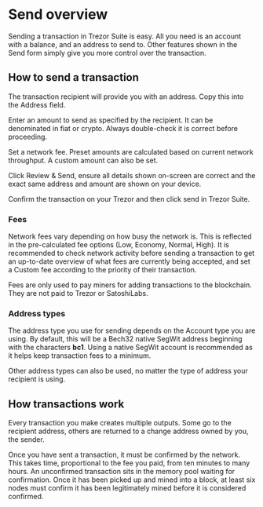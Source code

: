 # Send overview

Sending a transaction in Trezor Suite is easy. All you need is an account with a balance, and an address to send to. Other features shown in the Send form simply give you more control over the transaction.

## How to send a transaction

The transaction recipient will provide you with an address. Copy this into the Address field.

Enter an amount to send as specified by the recipient. It can be denominated in fiat or crypto. Always double-check it is correct before proceeding.

Set a network fee. Preset amounts are calculated based on current network throughput. A custom amount can also be set.

Click Review & Send, ensure all details shown on-screen are correct and the exact same address and amount are shown on your device.

Confirm the transaction on your Trezor and then click send in Trezor Suite.



### Fees

Network fees vary depending on how busy the network is. This is reflected in the pre-calculated fee options \(Low, Economy, Normal, High\). It is recommended to check network activity before sending a transaction to get an up-to-date overview of what fees are currently being accepted, and set a Custom fee according to the priority of their transaction.

Fees are only used to pay miners for adding transactions to the blockchain. They are not paid to Trezor or SatoshiLabs.

### Address types

The address type you use for sending depends on the Account type you are using. By default, this will be a Bech32 native SegWit address beginning with the characters **bc1**. Using a native SegWit account is recommended as it helps keep transaction fees to a minimum.

Other address types can also be used, no matter the type of address your recipient is using.

## How transactions work

Every transaction you make creates multiple outputs. Some go to the recipient address, others are returned to a change address owned by you, the sender.

Once you have sent a transaction, it must be confirmed by the network. This takes time, proportional to the fee you paid, from ten minutes to many hours. An unconfirmed transaction sits in the memory pool waiting for confirmation. Once it has been picked up and mined into a block, at least six nodes must confirm it has been legitimately mined before it is considered confirmed.

